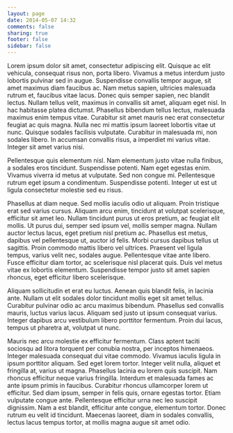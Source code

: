 ```yaml
---
layout: page
date: 2014-05-07 14:32
comments: false
sharing: true
footer: false
sidebar: false
---
```

Lorem ipsum dolor sit amet, consectetur adipiscing elit. Quisque ac elit vehicula, consequat risus non, porta libero. Vivamus a metus interdum justo lobortis pulvinar sed in augue. Suspendisse convallis tempor augue, sit amet maximus diam faucibus ac. Nam metus sapien, ultricies malesuada rutrum et, faucibus vitae lacus. Donec quis semper sapien, nec blandit lectus. Nullam tellus velit, maximus in convallis sit amet, aliquam eget nisl. In hac habitasse platea dictumst. Phasellus bibendum tellus lectus, malesuada maximus enim tempus vitae. Curabitur sit amet mauris nec erat consectetur feugiat ac quis magna. Nulla nec mi mattis ipsum laoreet lobortis vitae ut nunc. Quisque sodales facilisis vulputate. Curabitur in malesuada mi, non sodales libero. In accumsan convallis risus, a imperdiet mi varius vitae. Integer sit amet varius nisi.

Pellentesque quis elementum nisl. Nam elementum justo vitae nulla finibus, a sodales eros tincidunt. Suspendisse potenti. Nam eget egestas enim. Vivamus viverra id metus at vulputate. Sed non congue mi. Pellentesque rutrum eget ipsum a condimentum. Suspendisse potenti. Integer ut est ut ligula consectetur molestie sed eu risus.

Phasellus at diam neque. Sed mollis iaculis odio ut aliquam. Proin tristique erat sed varius cursus. Aliquam arcu enim, tincidunt at volutpat scelerisque, efficitur sit amet leo. Nullam tincidunt purus ut eros pretium, ac feugiat elit mollis. Ut purus dui, semper sed ipsum vel, mollis semper magna. Nullam auctor lectus lacus, eget pretium nisl pretium ac. Phasellus est metus, dapibus vel pellentesque ut, auctor id felis. Morbi cursus dapibus tellus ut sagittis. Proin commodo mattis libero vel ultrices. Praesent vel ligula tempus, varius velit nec, sodales augue. Pellentesque vitae ante libero. Fusce efficitur diam tortor, ac scelerisque nisl placerat quis. Duis vel metus vitae ex lobortis elementum. Suspendisse tempor justo sit amet sapien rhoncus, eget efficitur libero scelerisque.

Aliquam sollicitudin et erat eu luctus. Aenean quis blandit felis, in lacinia ante. Nullam ut elit sodales dolor tincidunt mollis eget sit amet tellus. Curabitur pulvinar odio ac arcu maximus bibendum. Phasellus sed convallis mauris, luctus varius lacus. Aliquam sed justo ut ipsum consequat varius. Integer dapibus arcu vestibulum libero porttitor fermentum. Proin dui lacus, tempus ut pharetra at, volutpat ut nunc.

Mauris nec arcu molestie ex efficitur fermentum. Class aptent taciti sociosqu ad litora torquent per conubia nostra, per inceptos himenaeos. Integer malesuada consequat dui vitae commodo. Vivamus iaculis ligula in ipsum porttitor aliquam. Sed eget lorem tortor. Integer velit nulla, aliquet et fringilla at, varius ut magna. Phasellus lacinia eu lorem quis suscipit. Nam rhoncus efficitur neque varius fringilla. Interdum et malesuada fames ac ante ipsum primis in faucibus. Curabitur rhoncus ullamcorper lorem ut efficitur. Sed diam ipsum, semper in felis quis, ornare egestas tortor. Etiam vulputate congue ante. Pellentesque efficitur urna nec leo suscipit dignissim. Nam a est blandit, efficitur ante congue, elementum tortor. Donec rutrum eu velit id tincidunt. Maecenas laoreet, diam in sodales convallis, lectus lacus tempus tortor, at mollis magna augue sit amet odio.
